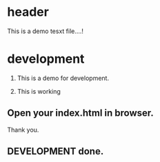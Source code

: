 # header

This is a demo tesxt file....! 

# development

1. This is a demo for development. 

2. This is working

## Open your index.html in browser.
Thank you. 

## DEVELOPMENT done. 













